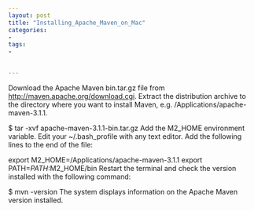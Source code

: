 ```yaml
---
layout: post
title: "Installing_Apache_Maven_on_Mac"
categories:
- 
tags:
- 


---
```

Download the Apache Maven bin.tar.gz file from http://maven.apache.org/download.cgi.
Extract the distribution archive to the directory where you want to install Maven, e.g. /Applications/apache-maven-3.1.1.

$ tar -xvf apache-maven-3.1.1-bin.tar.gz
Add the M2_HOME environment variable. Edit your ~/.bash_profile with any text editor. Add the following lines to the end of the file:

export M2_HOME=/Applications/apache-maven-3.1.1
export PATH=$PATH:$M2_HOME/bin
Restart the terminal and check the version installed with the following command:

$ mvn -version
The system displays information on the Apache Maven version installed.

